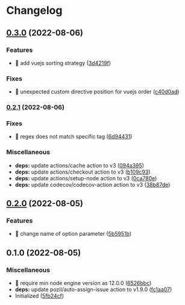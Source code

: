 # Changelog

## [0.3.0](https://www.github.com/shufo/html-attribute-sorter/compare/v0.2.1...v0.3.0) (2022-08-06)


### Features

* 🎸 add vuejs sorting strategy ([3d4219f](https://www.github.com/shufo/html-attribute-sorter/commit/3d4219f9ae26b83714b4ac43ad6c24eed7b8e412))


### Fixes

* 🐛 unexpected custom directive position for vuejs order ([c40d0ad](https://www.github.com/shufo/html-attribute-sorter/commit/c40d0ad1c9ffe9d21886406727fd2edd7e5e2c68))

### [0.2.1](https://www.github.com/shufo/html-attribute-sorter/compare/v0.2.0...v0.2.1) (2022-08-06)


### Fixes

* 🐛 regex does not match specific tag ([6d94431](https://www.github.com/shufo/html-attribute-sorter/commit/6d944314fb2c68950527ed8a7992c15e98b0dfc5))


### Miscellaneous

* **deps:** update actions/cache action to v3 ([094a395](https://www.github.com/shufo/html-attribute-sorter/commit/094a395bcdf5137efed4971449aac3973c688fb0))
* **deps:** update actions/checkout action to v3 ([b109c93](https://www.github.com/shufo/html-attribute-sorter/commit/b109c93259e443f8bb916418b3488f5096d73c86))
* **deps:** update actions/setup-node action to v3 ([0ca780e](https://www.github.com/shufo/html-attribute-sorter/commit/0ca780ecd9c04d7f78673d95f01d6d49c08ae275))
* **deps:** update codecov/codecov-action action to v3 ([38b87de](https://www.github.com/shufo/html-attribute-sorter/commit/38b87deb8630302fedbeb5e384cdf22b3a97e730))

## [0.2.0](https://www.github.com/shufo/html-attribute-sorter/compare/v0.1.0...v0.2.0) (2022-08-05)


### Features

* 🎸 change name of option parameter ([5b5951b](https://www.github.com/shufo/html-attribute-sorter/commit/5b5951bb3b0c8e761fd5de2a7e898e6cc480711b))

## 0.1.0 (2022-08-05)


### Miscellaneous

* 🤖 require min node engine version as 12.0.0 ([6526bbc](https://www.github.com/shufo/html-attribute-sorter/commit/6526bbc55baa16c2b908d59c904ffa3c8346e012))
* **deps:** update pozil/auto-assign-issue action to v1.9.0 ([fc1aa07](https://www.github.com/shufo/html-attribute-sorter/commit/fc1aa07fe5bcf536c6be3caa02f37d1ebc8beee1))
* Initialized ([5fb24cf](https://www.github.com/shufo/html-attribute-sorter/commit/5fb24cfdc1ccf8b46a938fe3018b3fda02c2893c))
